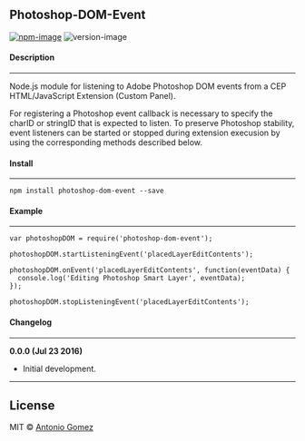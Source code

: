 ## Photoshop-DOM-Event

[![npm-image](https://img.shields.io/badge/npm-v0.0.0-ff69b4.svg)](https://www.npmjs.com/package/photoshop-dom-event)
![version-image](https://img.shields.io/badge/license-MIT-ff69b4.svg)

#### Description
-----------
Node.js module for listening to Adobe Photoshop DOM events from a CEP HTML/JavaScript Extension (Custom Panel).

For registering a Photoshop event callback is necessary to specify the charID or stringID that is expected to listen.
To preserve Photoshop stability, event listeners can be started or stopped during extension execusion by using the corresponding methods described below.

#### Install
--------
```
npm install photoshop-dom-event --save
```

#### Example
--------
```
var photoshopDOM = require('photoshop-dom-event');

photoshopDOM.startListeningEvent('placedLayerEditContents');

photoshopDOM.onEvent('placedLayerEditContents', function(eventData) {
  console.log('Editing Photoshop Smart Layer', eventData);
});

photoshopDOM.stopListeningEvent('placedLayerEditContents');
```


#### Changelog
--------

**0.0.0 (Jul 23 2016)**
*    Initial development.

--------
## License
MIT © [Antonio Gomez][0]

[0]: http://antoniogomez.me/